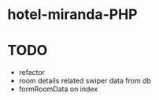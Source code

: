 # hotel-miranda-PHP

# TODO

- refactor
- room details related swiper data from db
- formRoomData on index